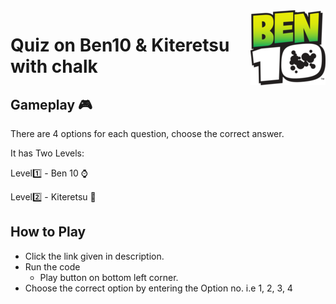 
<img src="Ben10logo.png" align="right" />

# Quiz on Ben10 & Kiteretsu with chalk

## Gameplay 🎮
There are 4 options for each question, choose the correct answer.

It has Two Levels:

Level1️⃣ - Ben 10 ⌚

Level2️⃣ - Kiteretsu 🧬


## How to Play

* Click the link given in description.
* Run the code
  * Play button on bottom left corner.
* Choose the correct option by entering the Option no. i.e 1, 2, 3, 4



